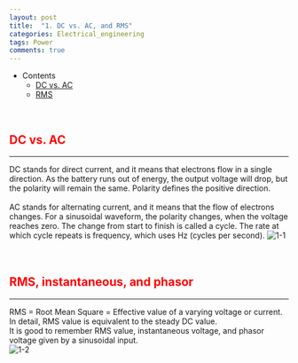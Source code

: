 ```yaml
---
layout: post
title:  "1. DC vs. AC, and RMS"
categories: Electrical_engineering
tags: Power
comments: true
---
```


- Contents
  - [DC vs. AC](#dc-vs-ac)
  - [RMS](#rms)

<br/>

## <span style="color:red">DC vs. AC</span>		
---
DC stands for direct current, and it means that electrons flow in a single direction. As the battery runs out of energy, the output voltage will drop, but the polarity will remain the same. Polarity defines the positive direction. <br/> <br/>
AC stands for alternating current, and it means that the flow of electrons changes. For a sinusoidal waveform, the polarity changes, when the voltage reaches zero. The change from start to finish is called a cycle. The rate at which cycle repeats is frequency, which uses Hz (cycles per second).
![1-1](https://kohmbae.github.io/assets/img/Electrical_engineering/Power/1-1.jpg)
<br/>
<br/>
<br/>

## <span style="color:red">RMS, instantaneous, and phasor</span>		
---
RMS = Root Mean Square = Effective value of a varying voltage or current.<br/>
In detail, RMS value is equivalent to the steady DC value.<br/>
It is good to remember RMS value, instantaneous voltage, and phasor voltage given by a sinusoidal input.      
![1-2](https://kohmbae.github.io/assets/img/Electrical_engineering/Power/1-2.jpg)
